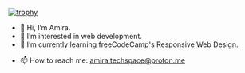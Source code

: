 [![trophy](https://github-profile-trophy.vercel.app/?username=amira-techspace&no-bg=true&no-frame=true&theme=chalk)](https://github.com/ryo-ma/github-profile-trophy)
- 👋 Hi, I’m Amira.
- 👀 I’m interested in web development.
- 🌱 I’m currently learning freeCodeCamp's Responsive Web Design.
<!---
- 💞️ I’m looking to collaborate on ...
--->
- 📫 How to reach me: amira.techspace@proton.me
<!--- 😄 Pronouns: ... 
- ⚡ Fun fact: ...
--->

<!---
amira-techspace/amira-techspace is a ✨ special ✨ repository because its `README.md` (this file) appears on your GitHub profile.
You can click the Preview link to take a look at your changes.
--->
